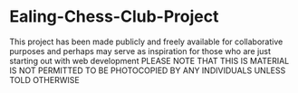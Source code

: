 # Ealing-Chess-Club-Project
This project has been made publicly and freely available for collaborative purposes and perhaps may serve as inspiration for those who are just starting out with web development
  	PLEASE NOTE THAT THIS IS MATERIAL IS NOT PERMITTED TO BE PHOTOCOPIED BY ANY INDIVIDUALS UNLESS TOLD OTHERWISE
